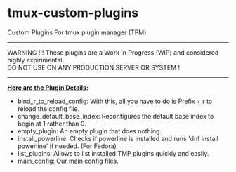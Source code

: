 # tmux-custom-plugins
Custom Plugins For tmux plugin manager (TPM)

<hr>
<div id="Warning">
WARNING !!! These plugins are a Work In Progress (WIP) and considered highly expirimental. <br>
DO NOT USE ON ANY PRODUCTION SERVER OR SYSTEM !
</div>

<hr>
<div id="list">
  <b><u>Here are the Plugin Details:</u></b></br>
  <ul>
    <li> bind_r_to_reload_config: With this, all you have to do is Prefix + r to reload the config file. </li>
    <li> change_default_base_index: Reconfigures the default base index to begin at 1 rather than 0. </li>
  <li> empty_plugin: An empty plugin that does nothing. </li>
    <li> install_powerline: Checks if powerline is installed and runs 'dnf install powerline' if needed. (For Fedora) </li>
  <li> list_plugins: Allows to list installed TMP plugins quickly and easily. </li>
  <li> main_config: Our main config files. </li>
</ul>
